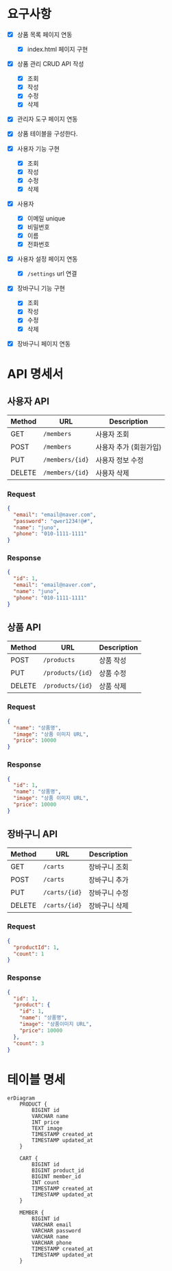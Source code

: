 # 요구사항

- [x] 상품 목록 페이지 연동
    - [x] index.html 페이지 구현
- [x] 상품 관리 CRUD API 작성
    - [x] 조회
    - [x] 작성
    - [x] 수정
    - [x] 삭제
- [x] 관리자 도구 페이지 연동
- [x] 상품 테이블을 구성한다.

- [x] 사용자 기능 구현
    - [x] 조회
    - [x] 작성
    - [x] 수정
    - [x] 삭제

- [x] 사용자
    - [x] 이메일 unique
    - [x] 비밀번호
    - [x] 이름
    - [x] 전화번호

- [x] 사용자 설정 페이지 연동
    - [x] `/settings` url 연결

- [x] 장바구니 기능 구현
    - [x] 조회
    - [x] 작성
    - [x] 수정
    - [x] 삭제

- [x] 장바구니 페이지 연동

# API 명세서

## 사용자 API

| Method | URL             | Description   |
|--------|-----------------|---------------|
| GET    | `/members`      | 사용자 조회        |
| POST   | `/members`      | 사용자 추가 (회원가입) |
| PUT    | `/members/{id}` | 사용자 정보 수정     |
| DELETE | `/members/{id}` | 사용자 삭제        |

### Request

```json
{
  "email": "email@naver.com",
  "password": "qwer1234!@#",
  "name": "juno",
  "phone": "010-1111-1111"
}
```

### Response

```json
{
  "id": 1,
  "email": "email@naver.com",
  "name": "juno",
  "phone": "010-1111-1111"
}
```

## 상품 API

| Method | URL              | Description | 
|--------|------------------|-------------|
| POST   | `/products`      | 상품 작성       |
| PUT    | `/products/{id}` | 상품 수정       |
| DELETE | `/products/{id}` | 상품 삭제       |

### Request

```json
{
  "name": "상품명",
  "image": "상품 이미지 URL",
  "price": 10000
}
```

### Response

```json
{
  "id": 1,
  "name": "상품명",
  "image": "상품 이미지 URL",
  "price": 10000
}
```

## 장바구니 API

| Method | URL           | Description |
|--------|---------------|-------------|
| GET    | `/carts`      | 장바구니 조회     |
| POST   | `/carts`      | 장바구니 추가     |
| PUT    | `/carts/{id}` | 장바구니 수정     |
| DELETE | `/carts/{id}` | 장바구니 삭제     |

### Request

```json
{
  "productId": 1,
  "count": 1
}
```

### Response

```json
{
  "id": 1,
  "product": {
    "id": 1,
    "name": "상품명",
    "image": "상품이미지 URL",
    "price": 10000
  },
  "count": 3
}
```

# 테이블 명세

```mermaid
erDiagram
    PRODUCT {
        BIGINT id
        VARCHAR name
        INT price
        TEXT image
        TIMESTAMP created_at
        TIMESTAMP updated_at
    }

    CART {
        BIGINT id
        BIGINT product_id
        BIGINT member_id
        INT count
        TIMESTAMP created_at
        TIMESTAMP updated_at
    }

    MEMBER {
        BIGINT id
        VARCHAR email
        VARCHAR password
        VARCHAR name
        VARCHAR phone
        TIMESTAMP created_at
        TIMESTAMP updated_at
    }
```
